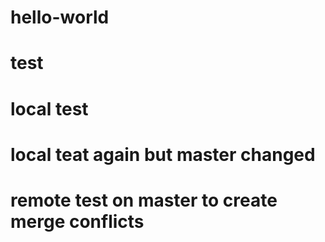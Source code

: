 # hello-world
# test
# local test
# local teat again but master changed
# remote test on master to create merge conflicts

